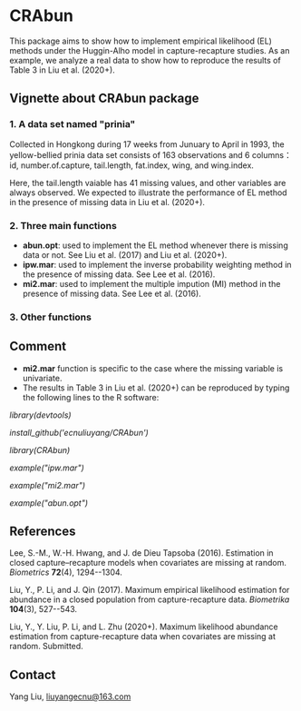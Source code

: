 # CRAbun
This package aims to show how to implement empirical likelihood (EL) methods under the Huggin-Alho model in capture-recapture studies.
As an example, we analyze a real data to show how to reproduce the results of Table 3 in Liu et al. (2020+).

## Vignette about CRAbun package
### 1. A data set named "prinia"
Collected in Hongkong during 17 weeks from Junuary to April in 1993,
the yellow-bellied prinia data set consists of 163 observations and 6 columns：
id, number.of.capture, tail.length, fat.index, wing, and wing.index.

Here, the tail.length vaiable has 41 missing values, and other variables are always observed. We expected to illustrate the performance of EL method in the presence of missing data in Liu et al. (2020+).

### 2. Three main functions
- **abun.opt**: used to implement the EL method whenever there is missing data or not. See  Liu et al. (2017) and Liu et al. (2020+).
- **ipw.mar**: used to implement the inverse probability weighting method in the presence of missing data. See Lee et al. (2016).
- **mi2.mar**: used to implement the multiple impution (MI) method in the presence of missing data. See Lee et al. (2016).

### 3. Other functions
## Comment
- **mi2.mar** function is specific to the case where the missing variable is univariate.
- The results in Table 3 in Liu et al. (2020+) can be reproduced by typing the following lines to the R software:


*library(devtools)*

*install_github('ecnuliuyang/CRAbun')*

*library(CRAbun)*

*example("ipw.mar")*

*example("mi2.mar")*

*example("abun.opt")*



## References
Lee, S.-M., W.-H. Hwang, and J. de Dieu Tapsoba (2016). 
Estimation in closed capture–recapture models when covariates are missing at random. 
*Biometrics* **72**(4), 1294--1304.

Liu, Y., P. Li, and J. Qin (2017). 
Maximum empirical likelihood estimation for abundance in a closed
population from capture-recapture data. 
*Biometrika* **104**(3), 527--543.

Liu, Y., Y. Liu, P. Li, and L. Zhu (2020+).
Maximum likelihood abundance estimation from capture-recapture data when covariates are missing at random.
Submitted.

## Contact
Yang Liu, liuyangecnu@163.com

